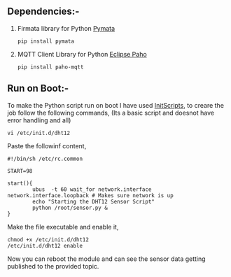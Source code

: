 ## Dependencies:-

1. Firmata library for Python [Pymata](https://htmlpreview.github.io/?https://raw.githubusercontent.com/MrYsLab/PyMata/master/documentation/html/pymata.m.html#header-classes)
	```
	pip install pymata
	```
2. MQTT Client Library for Python [Eclipse Paho](https://pypi.org/project/paho-mqtt/)
	```
	pip install paho-mqtt
	```
## Run on Boot:-

To make the Python script run on boot I have used [InitScripts](https://openwrt.org/docs/techref/initscripts), to creare the job follow the following commands, (Its a basic script and doesnot have error handling and all)

`vi /etc/init.d/dht12`

Paste the followinf content, 

```
#!/bin/sh /etc/rc.common

START=98

start(){
        ubus  -t 60 wait_for network.interface network.interface.loopback # Makes sure network is up
        echo "Starting the DHT12 Sensor Script"
        python /root/sensor.py &
}

```
Make the file executable and enable it,

```
chmod +x /etc/init.d/dht12
/etc/init.d/dht12 enable
```

Now you can reboot the module and can see the sensor data getting published to the provided topic. 

